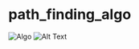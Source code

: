 # path_finding_algo
![Algo](https://im3.ezgif.com/tmp/ezgif-3-72518e1c5ca2.gif)
![Alt Text](https://media.giphy.com/media/vFKqnCdLPNOKc/giphy.gif)


